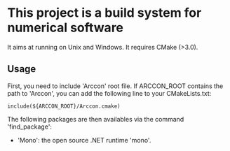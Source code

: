 # This project is a build system for numerical software

It aims at running on Unix and Windows.
It requires CMake (>3.0).

Usage
-----

First, you need to include 'Arccon' root file. If ARCCON_ROOT contains
the path to 'Arccon', you can add the following line to your
CMakeLists.txt:

~~~~~~~~~
include(${ARCCON_ROOT}/Arccon.cmake)
~~~~~~~~~

The following packages are then availables via the command
'find_package':

- 'Mono': the open source .NET runtime 'mono'.
